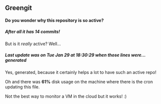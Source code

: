 ## Greengit

#### Do you wonder why this repository is so active?

##### After all it has 14 commits!

But is it *really* active? Well...

##### Last update was on Tue Jan 29 at 18:30:29 when those lines were... generated

Yes, generated, because it certainly helps a lot to have such an active repo!

Oh and there was **61%** disk usage on the machine
where there is the cron updating this file.

Not the best way to monitor a VM in the cloud but it works! :)
